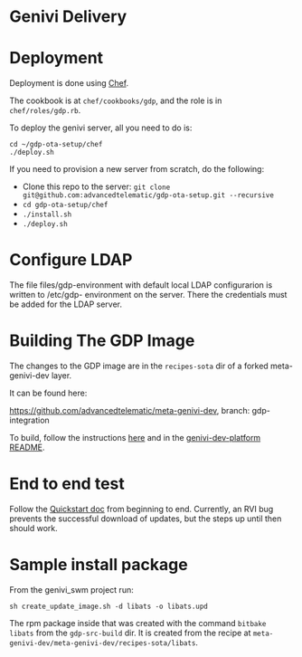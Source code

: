 # Genivi Delivery

# Deployment

Deployment is done using [Chef](https://docs.chef.io/).

The cookbook is at `chef/cookbooks/gdp`, and the role is in `chef/roles/gdp.rb`.

To deploy the genivi server, all you need to do is:

```
cd ~/gdp-ota-setup/chef
./deploy.sh
```

If you need to provision a new server from scratch, do the following:

- Clone this repo to the server: `git clone git@github.com:advancedtelematic/gdp-ota-setup.git --recursive`
- `cd gdp-ota-setup/chef`
- `./install.sh`
- `./deploy.sh`

# Configure LDAP

The file files/gdp-environment with default local LDAP configurarion is written to /etc/gdp-   environment on the server. There the credentials must be added for the LDAP server.

# Building The GDP Image

The changes to the GDP image are in the `recipes-sota` dir of a forked meta-genivi-dev layer.

It can be found here:

https://github.com/advancedtelematic/meta-genivi-dev, branch: gdp-integration

To build, follow the instructions [here](https://github.com/advancedtelematic/gdp-ota-setup/tree/master/doc#build-gdp-with-sota-support) and in the [genivi-dev-platform README](https://github.com/genivi/genivi-dev-platform/).


# End to end test

Follow the [Quickstart doc](https://github.com/advancedtelematic/gdp-ota-setup/tree/master/doc) from beginning to end. Currently, an RVI bug prevents the successful download of updates, but the steps up until then should work.


# Sample install package

From the genivi_swm project run:
```
sh create_update_image.sh -d libats -o libats.upd
```

The rpm package inside that was created with the command `bitbake libats` from the `gdp-src-build` dir. It is created from the recipe at `meta-genivi-dev/meta-genivi-dev/recipes-sota/libats`.
